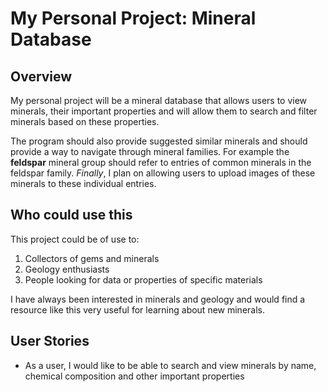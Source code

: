 # My Personal Project: Mineral Database

## Overview

My personal project will be a mineral database that allows users to view minerals, their
important properties and will allow them to search and filter minerals based on these
properties. 

The program should also provide suggested similar minerals and should provide a way to 
navigate through mineral families. For example the **feldspar** mineral group should refer to entries
of common minerals in the feldspar family. *Finally*, I plan on allowing users to upload images of 
these minerals to these individual entries. 

## Who could use this

This project could be of use to:

1. Collectors of gems and minerals
2. Geology enthusiasts
3. People looking for data or properties of specific materials

I have always been interested in minerals and geology and would find a resource
like this very useful for learning about new minerals. 

## User Stories

- As a user, I would like to be able to search and view minerals by name, chemical composition and other important properties
